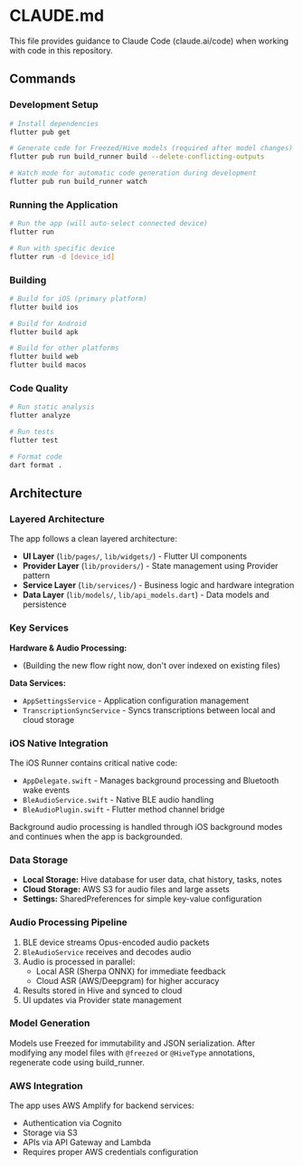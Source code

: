 # CLAUDE.md

This file provides guidance to Claude Code (claude.ai/code) when working with code in this repository.

## Commands

### Development Setup
```bash
# Install dependencies
flutter pub get

# Generate code for Freezed/Hive models (required after model changes)
flutter pub run build_runner build --delete-conflicting-outputs

# Watch mode for automatic code generation during development
flutter pub run build_runner watch
```

### Running the Application
```bash
# Run the app (will auto-select connected device)
flutter run

# Run with specific device
flutter run -d [device_id]
```

### Building
```bash
# Build for iOS (primary platform)
flutter build ios

# Build for Android
flutter build apk

# Build for other platforms
flutter build web
flutter build macos
```

### Code Quality
```bash
# Run static analysis
flutter analyze

# Run tests
flutter test

# Format code
dart format .
```

## Architecture

### Layered Architecture
The app follows a clean layered architecture:
- **UI Layer** (`lib/pages/`, `lib/widgets/`) - Flutter UI components
- **Provider Layer** (`lib/providers/`) - State management using Provider pattern
- **Service Layer** (`lib/services/`) - Business logic and hardware integration
- **Data Layer** (`lib/models/`, `lib/api_models.dart`) - Data models and persistence

### Key Services

**Hardware & Audio Processing:**
- (Building the new flow right now, don't over indexed on existing files)

**Data Services:**
- `AppSettingsService` - Application configuration management
- `TranscriptionSyncService` - Syncs transcriptions between local and cloud storage

### iOS Native Integration
The iOS Runner contains critical native code:
- `AppDelegate.swift` - Manages background processing and Bluetooth wake events
- `BleAudioService.swift` - Native BLE audio handling
- `BleAudioPlugin.swift` - Flutter method channel bridge

Background audio processing is handled through iOS background modes and continues when the app is backgrounded.

### Data Storage
- **Local Storage:** Hive database for user data, chat history, tasks, notes
- **Cloud Storage:** AWS S3 for audio files and large assets
- **Settings:** SharedPreferences for simple key-value configuration

### Audio Processing Pipeline
1. BLE device streams Opus-encoded audio packets
2. `BleAudioService` receives and decodes audio
3. Audio is processed in parallel:
   - Local ASR (Sherpa ONNX) for immediate feedback
   - Cloud ASR (AWS/Deepgram) for higher accuracy
4. Results stored in Hive and synced to cloud
5. UI updates via Provider state management

### Model Generation
Models use Freezed for immutability and JSON serialization. After modifying any model files with `@freezed` or `@HiveType` annotations, regenerate code using build_runner.

### AWS Integration
The app uses AWS Amplify for backend services:
- Authentication via Cognito
- Storage via S3
- APIs via API Gateway and Lambda
- Requires proper AWS credentials configuration
